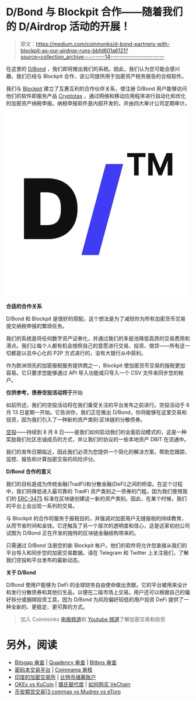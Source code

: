 # D/Bond 与 Blockpit 合作——随着我们的 D/Airdrop 活动的开展！

> 原文：<https://medium.com/coinmonks/d-bond-partners-with-blockpit-as-our-airdrop-runs-bbfd601a6121?source=collection_archive---------14----------------------->

在这里的 [D/Bond](http://debond.org) ，我们即将推出我们的系统。因此，我们认为您可能会感兴趣，我们已经与 Blockpit 合作，该公司提供用于加密资产税务报告的合规软件。

我们与 [Blockpit](http://blockpit.io) 建立了互惠互利的合作伙伴关系，使注册 D/Bond 用户能够访问他们的软件即服务产品 [Cryptotax](https://blockpit.io/cryptotax/) ，通过网络和移动应用程序进行自动化和优化的加密资产纳税申报。纳税申报软件是内部开发的，并由四大审计公司定期审计。

![](img/f4020e4f8b50da8026d720574264f7a5.png)

**合适的合作关系**

D/Bond 和 Blockpit 是很好的搭配。这个想法是为了减轻你为所有加密货币交易提交纳税申报的繁琐任务。

我们的系统是将任何数字资产证券化，并通过我们的多层池降低高昂的交易费用和滑点。我们让每个人都有机会按照自己的意愿进行交易、投资、借贷——所有这一切都是以去中心化的 P2P 方式进行的，没有大银行从中获利。

作为欧洲领先的加密报税服务提供商之一，Blockpit 使加密货币交易的报税更加容易。它只要求您能够通过 API 导入功能或只导入一个 CSV 文件来同步您的帐户。

**仅供参考，债券空投活动将于**开始

如前所述，我们的空投活动将在我们备受关注的平台发布之前进行。空投活动于 6 月 13 日星期一开始。它告诉你，我们正在推出 D/Bond，你将能够在这里交易和投资，因为我们引入了一种新的资产类别:区块链的分散债券。

[空投](https://debond.org/airdrop)——持续到 8 月 8 日——是我们如何启动我们的全面启动模式的，这是一种奖励我们社区忠诚成员的方式，并让我们的协议的一些本地资产 DBIT 在流通中。

我们的发布日期临近，因此我们必须为您提供一个简化的解决方案，帮助您跟踪、监控、报告和计算加密交易的风险评分。

**D/Bond 合作的意义**

我们的目标是成为传统金融(TradFi)和分散金融(DeFi)之间的桥梁。在这个过程中，我们将降低进入最可靠的 TradFi 资产类别之一债券的门槛，因为我们使用我们的 [ERC-3475](/coinmonks/as-web-3-0-grows-debond-takes-derivatives-to-defi-with-erc-3475-token-18e88461ae6c) 标准在区块链创建这一新的资产类别。因此，在某个时候，我们的平台上会出现一系列的交易。

与 Blockpit 的合作将服务于报税目的，并强调对加密用户无缝报税的持续教育，从而节省时间和金钱。它还触及了另一个层次的透明度和信心，这是这家初创公司试图为 D/Bond 正在开发的独特的区块链金融结构带来的。

只需通过 D/Bond 注册您的新 Blockpit 帐户。他们的软件将允许您直接从我们的平台导入和同步您的加密交易数据。请在 Telegram 和 Twitter 上关注我们，了解我们空投和平台发布的最新动态。

**关于 D/Bond**

D/Bond 使用户能够为 DeFi 的全球财务自由使命做出贡献。它的平台被用来设计和发行分散债券和其他衍生品，以便在二级市场上交易。用户还可以根据自己的偏好拆分或捆绑投资工具，因为 D/Bond 为风险偏好较低的用户投资 DeFi 提供了一种全新的、更稳定、更可靠的方式。

> 加入 Coinmonks [电报频道](https://t.me/coincodecap)和 [Youtube 频道](https://www.youtube.com/c/coinmonks/videos)了解加密交易和投资

# 另外，阅读

*   [Bitsgap 审查](/coinmonks/bitsgap-review-a-crypto-trading-bot-that-makes-easy-money-a5d88a336df2) | [Quadency 审查](/coinmonks/quadency-review-a-crypto-trading-automation-platform-3068eaa374e1) | [Bitbns 审查](/coinmonks/bitbns-review-38256a07e161)
*   [密码本交易平台](/coinmonks/top-10-crypto-copy-trading-platforms-for-beginners-d0c37c7d698c) | [Coinmama 审核](/coinmonks/coinmama-review-ace5641bde6e)
*   [印度的加密交易所](/coinmonks/bitcoin-exchange-in-india-7f1fe79715c9) | [比特币储蓄账户](/coinmonks/bitcoin-savings-account-e65b13f92451)
*   [OKEx vs KuCoin](https://coincodecap.com/okex-kucoin) | [摄氏替代度](https://coincodecap.com/celsius-alternatives) | [如何购买 VeChain](https://coincodecap.com/buy-vechain)
*   [币安期货交易](https://coincodecap.com/binance-futures-trading)|[3 commas vs Mudrex vs eToro](https://coincodecap.com/mudrex-3commas-etoro)